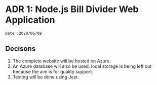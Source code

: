 # ADR 1: Node.js Bill Divider Web Application
    Date :2020/06/09
    
## Decisons
1. The complete website will be hosted on Azure. 
2. An Azure database will also be used. local storage is being left out because
 the aim is for quality support.
3. Testing will be done using Jest.